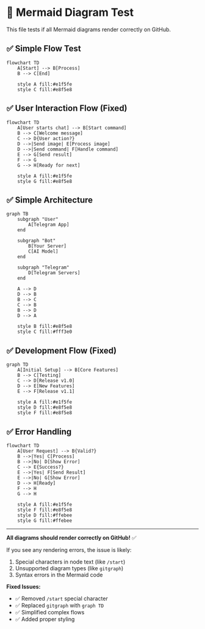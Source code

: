 # 🧪 Mermaid Diagram Test

This file tests if all Mermaid diagrams render correctly on GitHub.

## ✅ Simple Flow Test

```mermaid
flowchart TD
    A[Start] --> B[Process]
    B --> C[End]
    
    style A fill:#e1f5fe
    style C fill:#e8f5e8
```

## ✅ User Interaction Flow (Fixed)

```mermaid
flowchart TD
    A[User starts chat] --> B[Start command]
    B --> C[Welcome message]
    C --> D{User action?}
    D -->|Send image| E[Process image]
    D -->|Send command| F[Handle command]
    E --> G[Send result]
    F --> G
    G --> H[Ready for next]
    
    style A fill:#e1f5fe
    style G fill:#e8f5e8
```

## ✅ Simple Architecture

```mermaid
graph TB
    subgraph "User"
        A[Telegram App]
    end
    
    subgraph "Bot"
        B[Your Server]
        C[AI Model]
    end
    
    subgraph "Telegram"
        D[Telegram Servers]
    end
    
    A --> D
    D --> B
    B --> C
    C --> B
    B --> D
    D --> A
    
    style B fill:#e8f5e8
    style C fill:#fff3e0
```

## ✅ Development Flow (Fixed)

```mermaid
graph TD
    A[Initial Setup] --> B[Core Features]
    B --> C[Testing]
    C --> D[Release v1.0]
    D --> E[New Features]
    E --> F[Release v1.1]
    
    style A fill:#e1f5fe
    style D fill:#e8f5e8
    style F fill:#e8f5e8
```

## ✅ Error Handling

```mermaid
flowchart TD
    A[User Request] --> B{Valid?}
    B -->|Yes| C[Process]
    B -->|No| D[Show Error]
    C --> E{Success?}
    E -->|Yes| F[Send Result]
    E -->|No| G[Show Error]
    D --> H[Ready]
    F --> H
    G --> H
    
    style A fill:#e1f5fe
    style F fill:#e8f5e8
    style D fill:#ffebee
    style G fill:#ffebee
```

---

**All diagrams should render correctly on GitHub!** ✅

If you see any rendering errors, the issue is likely:
1. Special characters in node text (like `/start`)
2. Unsupported diagram types (like `gitgraph`)
3. Syntax errors in the Mermaid code

**Fixed Issues:**
- ✅ Removed `/start` special character
- ✅ Replaced `gitgraph` with `graph TD`
- ✅ Simplified complex flows
- ✅ Added proper styling

